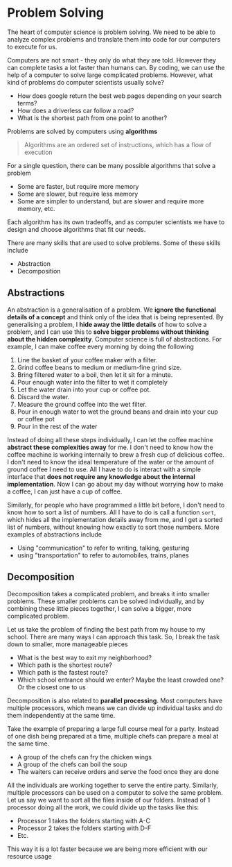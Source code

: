 # Problem Solving

The heart of computer science is problem solving. We need to be able to analyze complex problems and translate them into code for our computers to execute for us.

Computers are not smart - they only do what they are told. However they can complete tasks a lot faster than humans can. By coding, we can use the help of a computer to solve large complicated problems. However, what kind of problems do computer scientists usually solve?

- How does google return the best web pages depending on your search terms?
- How does a driverless car follow a road?
- What is the shortest path from one point to another?

Problems are solved by computers using **algorithms**

> Algorithms are an ordered set of instructions, which has a flow of execution

For a single question, there can be many possible algorithms that solve a problem
- Some are faster, but require more memory
- Some are slower, but require less memory
- Some are simpler to understand, but are slower and require more memory, etc.

Each algorithm has its own tradeoffs, and as computer scientists we have to design and choose algorithms that fit our needs.

There are many skills that are used to solve problems. Some of these skills include
- Abstraction
- Decomposition

## Abstractions

An abstraction is a generalisation of a problem. We **ignore the functional details of a concept** and think only of the idea that is being represented. By generalising a problem, I **hide away the little details** of how to solve a problem, and I can use this to **solve bigger problems without thinking about the hidden complexity**. Computer science is full of abstractions. For example, I can make coffee every morning by doing the following

1. Line the basket of your coffee maker with a filter. 
2. Grind coffee beans to medium or medium-fine grind size. 
3. Bring filtered water to a boil, then let it sit for a minute.
4. Pour enough water into the filter to wet it completely
5. Let the water drain into your cup or coffee pot. 
6. Discard the water.
7. Measure the ground coffee into the wet filter. 
8. Pour in enough water to wet the ground beans and drain into your cup or coffee pot
9. Pour in the rest of the water

Instead of doing all these steps individually, I can let the coffee machine **abstract these complexities away** for me. I don't need to know how the coffee machine is working internally to brew a fresh cup of delicious coffee. I don't need to know the ideal temperature of the water or the amount of ground coffee I need to use. All I have to do is interact with a simple interface that **does not require any knowledge about the internal implementation**. Now I can go about my day without worrying how to make a coffee, I can just have a cup of coffee.

Similarly, for people who have programmed a little bit before, I don't need to know how to sort a list of numbers. All I have to do is call a function `sort`, which hides all the implementation details away from me, and I get a sorted list of numbers, without knowing how exactly to sort those numbers. More examples of abstractions include

- Using "communication" to refer to writing, talking, gesturing
- using "transportation" to refer to automobiles, trains, planes

## Decomposition

Decomposition takes a complicated problem, and breaks it into smaller problems. These smaller problems can be solved individually, and by combining these little pieces together, I can solve a bigger, more complicated problem. 

Let us take the problem of finding the best path from my house to my school. There are many ways I can approach this task. So, I break the task down to smaller, more manageable pieces

- What is the best way to exit my neighborhood?
- Which path is the shortest route?
- Which path is the fastest route?
- Which school entrance should we enter? Maybe the least crowded one? Or the closest one to us

Decomposition is also related to **parallel processing**. Most computers have multiple processors, which means we can divide up individual tasks and do them independently at the same time. 

Take the example of preparing a large full course meal for a party. Instead of one dish being prepared at a time, multiple chefs can prepare a meal at the same time.
- A group of the chefs can fry the chicken wings
- A group of the chefs can boil the soup
- The waiters can receive orders and serve the food once they are done

All the individuals are working together to serve the entire party. Similarly, multiple processors can be used on a computer to solve the same problem. Let us say we want to sort all the files inside of our folders. Instead of 1 processor doing all the work, we could divide up the tasks like this:
- Processor 1 takes the folders starting with A-C
- Processor 2 takes the folders starting with D-F
- Etc.

This way it is a lot faster because we are being more efficient with our resource usage
